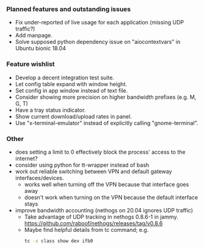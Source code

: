 ### Planned features and outstanding issues
- Fix under-reported of live usage for each application (missing UDP traffic?)
- Add manpage.
- Solve supposed python dependency issue on "aiocontextvars" in Ubuntu bionic 18.04

### Feature wishlist
- Develop a decent integration test suite.
- Let config table expand with window height.
- Set config in app window instead of text file.
- Consider showing more precision on higher bandwidth prefixes (e.g. M, G, T)
- Have a tray status indicator.
- Show current download/upload rates in panel.
- Use "x-terminal-emulator" instead of explicitly calling "gnome-terminal".

### Other
- does setting a limit to 0 effectively block the process' access to the internet?
- consider using python for tt-wrapper instead of bash
- work out reliable switching between VPN and default gateway interfaces/devices.
  - works well when turning off the VPN because that interface goes away
  - doesn't work when turning on the VPN because the default interface stays
- improve bandwidth accounting (nethogs on 20.04 ignores UDP traffic)
  - Take advantage of UDP tracking in nethogs 0.8.6-1 in jammy.
    https://github.com/raboof/nethogs/releases/tag/v0.8.6
  - Maybe find helpful details from tc command; e.g.
    ```bash
    tc -s class show dev ifb0
    ```
